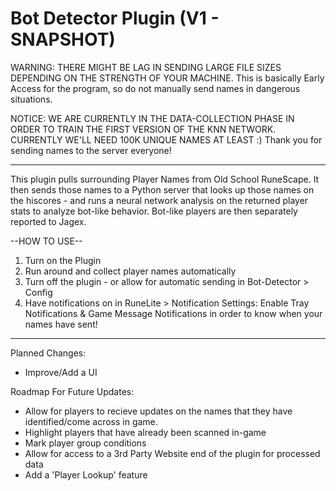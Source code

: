 # Bot Detector Plugin (V1 - SNAPSHOT)

WARNING: THERE MIGHT BE LAG IN SENDING LARGE FILE SIZES DEPENDING ON THE STRENGTH OF YOUR MACHINE. This is basically Early Access for the program, so do not manually send names in dangerous situations. 

NOTICE: WE ARE CURRENTLY IN THE DATA-COLLECTION PHASE IN ORDER TO TRAIN THE FIRST VERSION OF THE KNN NETWORK. CURRENTLY WE'LL NEED 100K UNIQUE NAMES AT LEAST :) Thank you for sending names to the server everyone!

--------------------------------------------------------------------------------------------------------

This plugin pulls surrounding Player Names from Old School RuneScape. It then sends those names to a Python server that looks up those names on the hiscores - and runs a neural network analysis on the returned player stats to analyze bot-like behavior. Bot-like players are then separately reported to Jagex. 

--HOW TO USE--
1. Turn on the Plugin
2. Run around and collect player names automatically
3. Turn off the plugin - or allow for automatic sending in Bot-Detector > Config
4. Have notifications on in RuneLite > Notification Settings: Enable Tray Notifications & Game Message Notifications in order to know when your names have sent!

--------------------------------------------------------------------------------------------------------

Planned Changes: 
- Improve/Add a UI

Roadmap For Future Updates:
- Allow for players to recieve updates on the names that they have identified/come across in game.
- Highlight players that have already been scanned in-game
- Mark player group conditions
- Allow for access to a 3rd Party Website end of the plugin for processed data
- Add a 'Player Lookup' feature
